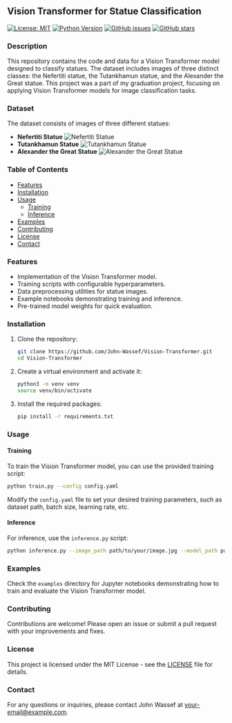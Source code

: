 
## Vision Transformer for Statue Classification

[![License: MIT](https://img.shields.io/badge/License-MIT-yellow.svg)](https://opensource.org/licenses/MIT)
[![Python Version](https://img.shields.io/badge/Python-3.8%2B-blue.svg)](https://www.python.org/downloads/release/python-380/)
[![GitHub issues](https://img.shields.io/github/issues/John-Wassef/Vision-Transformer)](https://github.com/John-Wassef/Vision-Transformer/issues)
[![GitHub stars](https://img.shields.io/github/stars/John-Wassef/Vision-Transformer)](https://github.com/John-Wassef/Vision-Transformer/stargazers)

### Description

This repository contains the code and data for a Vision Transformer model designed to classify statues. The dataset includes images of three distinct classes: the Nefertiti statue, the Tutankhamun statue, and the Alexander the Great statue. This project was a part of my graduation project, focusing on applying Vision Transformer models for image classification tasks.

### Dataset

The dataset consists of images of three different statues:
- **Nefertiti Statue**
  ![Nefertiti Statue](images/nefertiti.jpg)
- **Tutankhamun Statue**
  ![Tutankhamun Statue](images/tutankhamun.jpg)
- **Alexander the Great Statue**
  ![Alexander the Great Statue](images/alexander.jpg)

### Table of Contents

- [Features](#features)
- [Installation](#installation)
- [Usage](#usage)
  - [Training](#training)
  - [Inference](#inference)
- [Examples](#examples)
- [Contributing](#contributing)
- [License](#license)
- [Contact](#contact)

### Features

- Implementation of the Vision Transformer model.
- Training scripts with configurable hyperparameters.
- Data preprocessing utilities for statue images.
- Example notebooks demonstrating training and inference.
- Pre-trained model weights for quick evaluation.

### Installation

1. Clone the repository:

    ```bash
    git clone https://github.com/John-Wassef/Vision-Transformer.git
    cd Vision-Transformer
    ```

2. Create a virtual environment and activate it:

    ```bash
    python3 -m venv venv
    source venv/bin/activate
    ```

3. Install the required packages:

    ```bash
    pip install -r requirements.txt
    ```

### Usage

#### Training

To train the Vision Transformer model, you can use the provided training script:

```bash
python train.py --config config.yaml
```

Modify the `config.yaml` file to set your desired training parameters, such as dataset path, batch size, learning rate, etc.

#### Inference

For inference, use the `inference.py` script:

```bash
python inference.py --image_path path/to/your/image.jpg --model_path path/to/your/model.pth
```

### Examples

Check the `examples` directory for Jupyter notebooks demonstrating how to train and evaluate the Vision Transformer model.

### Contributing

Contributions are welcome! Please open an issue or submit a pull request with your improvements and fixes.

### License

This project is licensed under the MIT License - see the [LICENSE](LICENSE) file for details.

### Contact

For any questions or inquiries, please contact John Wassef at [your-email@example.com](mailto:your-email@example.com).
